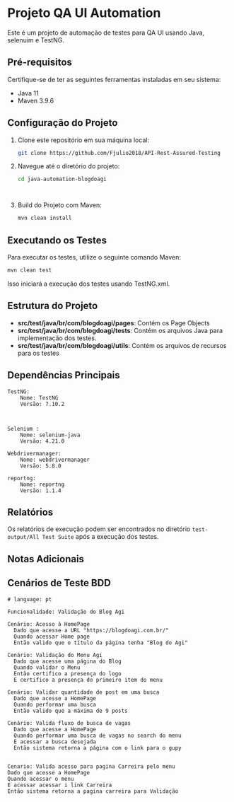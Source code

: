 # Projeto QA UI Automation

Este é um projeto de automação de testes para QA UI usando Java, selenuim e TestNG.

## Pré-requisitos

Certifique-se de ter as seguintes ferramentas instaladas em seu sistema:

- Java 11
- Maven 3.9.6

## Configuração do Projeto

1. Clone este repositório em sua máquina local:

   ```bash
   git clone https://github.com/Fjulio2018/API-Rest-Assured-Testing
   ```

2. Navegue até o diretório do projeto:

   ```bash
   cd java-automation-blogdoagi
   



3. Build do Projeto com Maven:

   ```bash
   mvn clean install
   ```

## Executando os Testes

Para executar os testes, utilize o seguinte comando Maven:

```bash
mvn clean test 
```

Isso iniciará a execução dos testes usando TestNG.xml.

## Estrutura do Projeto

- **src/test/java/br/com/blogdoagi/pages**: Contém os Page Objects
- **src/test/java/br/com/blogdoagi/tests**: Contém os arquivos Java para implementação dos testes.
- **src/test/java/br/com/blogdoagi/utils**: Contém os arquivos de recursos para os testes
## Dependências Principais

    TestNG:
        Nome: TestNG
        Versão: 7.10.2



    Selenium :
        Nome: selenium-java
        Versão: 4.21.0

    Webdrivermanager:
        Nome: webdrivermanager
        Versão: 5.8.0

    reportng:
        Nome: reportng
        Versão: 1.1.4



    

## Relatórios

Os relatórios de execução podem ser encontrados no diretório `test-output/All Test Suite` após a execução dos testes.

## Notas Adicionais
## Cenários de Teste BDD

```gherkin
# language: pt

Funcionalidade: Validação do Blog Agi

Cenário: Acesso à HomePage
  Dado que acesse a URL "https://blogdoagi.com.br/"
  Quando acessar Home page
  Então valido que o título da página tenha "Blog do Agi"

Cenário: Validação do Menu Agi
  Dado que acesse uma página do Blog
  Quando validar o Menu
  Então certifico a presença do logo
  E certifico a presença do primeiro item do menu

Cenário: Validar quantidade de post em uma busca
  Dado que acesse a HomePage
  Quando performar uma busca
  Então valido que a máxima de 9 posts

Cenário: Valida fluxo de busca de vagas
  Dado que acesse a HomePage
  Quando performar uma busca de vagas no search do menu
  E acessar a busca desejada
  Então sistema retorna a página com o link para o gupy
  

Cenario: Valida acesso para pagina Carreira pelo menu
Dado que acesse a HomePage
Quando acessar o menu 
E acessar acessar i link Carreira
Então sistema retorna a pagina carreira para Validação
